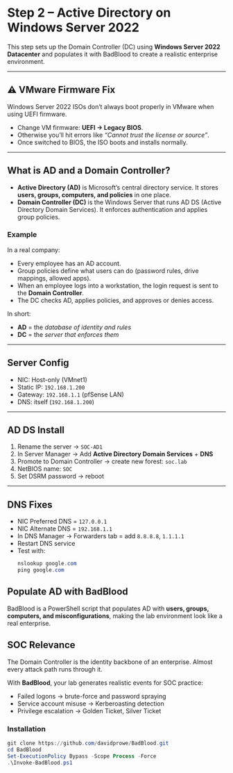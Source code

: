 # Step 2 – Active Directory on Windows Server 2022

This step sets up the Domain Controller (DC) using **Windows Server 2022 Datacenter** and populates it with BadBlood to create a realistic enterprise environment.

---

## ⚠️ VMware Firmware Fix
Windows Server 2022 ISOs don’t always boot properly in VMware when using UEFI firmware.  
- Change VM firmware: **UEFI → Legacy BIOS**.  
- Otherwise you’ll hit errors like *“Cannot trust the license or source”*.  
- Once switched to BIOS, the ISO boots and installs normally.

---

## What is AD and a Domain Controller?
- **Active Directory (AD)** is Microsoft’s central directory service. It stores **users, groups, computers, and policies** in one place.  
- **Domain Controller (DC)** is the Windows Server that runs AD DS (Active Directory Domain Services). It enforces authentication and applies group policies.  

### Example
In a real company:  
- Every employee has an AD account.  
- Group policies define what users can do (password rules, drive mappings, allowed apps).  
- When an employee logs into a workstation, the login request is sent to the **Domain Controller**.  
- The DC checks AD, applies policies, and approves or denies access.  

In short:  
- **AD** = the *database of identity and rules*  
- **DC** = the *server that enforces them*  

---

## Server Config
- NIC: Host-only (VMnet1)  
- Static IP: `192.168.1.200`  
- Gateway: `192.168.1.1` (pfSense LAN)  
- DNS: itself (`192.168.1.200`)  

---

## AD DS Install
1. Rename the server → `SOC-AD1`  
2. In Server Manager → Add **Active Directory Domain Services** + **DNS**  
3. Promote to Domain Controller → create new forest: `soc.lab`  
4. NetBIOS name: `SOC`  
5. Set DSRM password → reboot  

---

## DNS Fixes
- NIC Preferred DNS = `127.0.0.1`  
- NIC Alternate DNS = `192.168.1.1`  
- In DNS Manager → Forwarders tab = add `8.8.8.8`, `1.1.1.1`  
- Restart DNS service  
- Test with:
  ```powershell
  nslookup google.com
  ping google.com

## Populate AD with BadBlood

BadBlood is a PowerShell script that populates AD with **users, groups, computers, and misconfigurations**, making the lab environment look like a real enterprise.

## SOC Relevance

The Domain Controller is the identity backbone of an enterprise. Almost every attack path runs through it.  

With **BadBlood**, your lab generates realistic events for SOC practice:

- Failed logons → brute-force and password spraying  
- Service account misuse → Kerberoasting detection  
- Privilege escalation → Golden Ticket, Silver Ticket 



### Installation
```powershell
git clone https://github.com/davidprowe/BadBlood.git
cd BadBlood
Set-ExecutionPolicy Bypass -Scope Process -Force
.\Invoke-BadBlood.ps1










